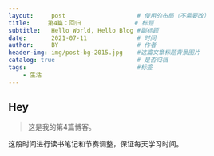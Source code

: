 ```yaml
---
layout:     post   				    # 使用的布局（不需要改）
title:     第4篇：回归 				# 标题 
subtitle:   Hello World, Hello Blog #副标题
date:       2021-07-11 				# 时间
author:     BY 						# 作者
header-img: img/post-bg-2015.jpg 	#这篇文章标题背景图片
catalog: true 						# 是否归档
tags:								#标签
    - 生活
---
```


## Hey
>这是我的第4篇博客。

这段时间进行读书笔记和节奏调整，保证每天学习时间。
